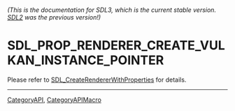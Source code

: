 ###### (This is the documentation for SDL3, which is the current stable version. [SDL2](https://wiki.libsdl.org/SDL2/) was the previous version!)
# SDL_PROP_RENDERER_CREATE_VULKAN_INSTANCE_POINTER

Please refer to [SDL_CreateRendererWithProperties](SDL_CreateRendererWithProperties) for details.

----
[CategoryAPI](CategoryAPI), [CategoryAPIMacro](CategoryAPIMacro)

